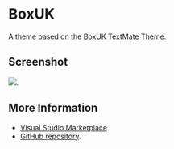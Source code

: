 # BoxUK

A theme based on the [BoxUK TextMate Theme](http://colorsublime.com/theme/BoxUK).


## Screenshot
![](https://raw.githubusercontent.com/gerane/VSCodeThemes/master/gerane.Theme-BoxUK/screenshot.png).


## More Information
* [Visual Studio Marketplace](https://marketplace.visualstudio.com/items/gerane.Theme-BoxUK).
* [GitHub repository](https://github.com/gerane/VSCodeThemes).
